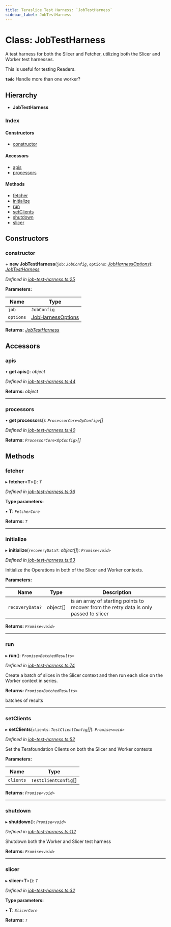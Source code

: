 ```yaml
---
title: Teraslice Test Harness: `JobTestHarness`
sidebar_label: JobTestHarness
---
```


# Class: JobTestHarness

A test harness for both the Slicer and Fetcher,
utilizing both the Slicer and Worker test harnesses.

This is useful for testing Readers.

**`todo`** Handle more than one worker?

## Hierarchy

* **JobTestHarness**

### Index

#### Constructors

* [constructor](jobtestharness.md#constructor)

#### Accessors

* [apis](jobtestharness.md#apis)
* [processors](jobtestharness.md#processors)

#### Methods

* [fetcher](jobtestharness.md#fetcher)
* [initialize](jobtestharness.md#initialize)
* [run](jobtestharness.md#run)
* [setClients](jobtestharness.md#setclients)
* [shutdown](jobtestharness.md#shutdown)
* [slicer](jobtestharness.md#slicer)

## Constructors

###  constructor

\+ **new JobTestHarness**(`job`: *`JobConfig`*, `options`: *[JobHarnessOptions](../interfaces/jobharnessoptions.md)*): *[JobTestHarness](jobtestharness.md)*

*Defined in [job-test-harness.ts:25](https://github.com/terascope/teraslice/blob/9dc0f8b8/packages/teraslice-test-harness/src/job-test-harness.ts#L25)*

**Parameters:**

Name | Type |
------ | ------ |
`job` | `JobConfig` |
`options` | [JobHarnessOptions](../interfaces/jobharnessoptions.md) |

**Returns:** *[JobTestHarness](jobtestharness.md)*

## Accessors

###  apis

• **get apis**(): *object*

*Defined in [job-test-harness.ts:44](https://github.com/terascope/teraslice/blob/9dc0f8b8/packages/teraslice-test-harness/src/job-test-harness.ts#L44)*

**Returns:** *object*

___

###  processors

• **get processors**(): *`ProcessorCore<OpConfig>`[]*

*Defined in [job-test-harness.ts:40](https://github.com/terascope/teraslice/blob/9dc0f8b8/packages/teraslice-test-harness/src/job-test-harness.ts#L40)*

**Returns:** *`ProcessorCore<OpConfig>`[]*

## Methods

###  fetcher

▸ **fetcher**<**T**>(): *`T`*

*Defined in [job-test-harness.ts:36](https://github.com/terascope/teraslice/blob/9dc0f8b8/packages/teraslice-test-harness/src/job-test-harness.ts#L36)*

**Type parameters:**

▪ **T**: *`FetcherCore`*

**Returns:** *`T`*

___

###  initialize

▸ **initialize**(`recoveryData?`: *object[]*): *`Promise<void>`*

*Defined in [job-test-harness.ts:63](https://github.com/terascope/teraslice/blob/9dc0f8b8/packages/teraslice-test-harness/src/job-test-harness.ts#L63)*

Initialize the Operations in both of the Slicer
and Worker contexts.

**Parameters:**

Name | Type | Description |
------ | ------ | ------ |
`recoveryData?` | object[] | is an array of starting points to recover from the retry data is only passed to slicer  |

**Returns:** *`Promise<void>`*

___

###  run

▸ **run**(): *`Promise<BatchedResults>`*

*Defined in [job-test-harness.ts:74](https://github.com/terascope/teraslice/blob/9dc0f8b8/packages/teraslice-test-harness/src/job-test-harness.ts#L74)*

Create a batch of slices in the Slicer context
and then run each slice on the Worker context
in series.

**Returns:** *`Promise<BatchedResults>`*

batches of results

___

###  setClients

▸ **setClients**(`clients`: *`TestClientConfig`[]*): *`Promise<void>`*

*Defined in [job-test-harness.ts:52](https://github.com/terascope/teraslice/blob/9dc0f8b8/packages/teraslice-test-harness/src/job-test-harness.ts#L52)*

Set the Terafoundation Clients on both
the Slicer and Worker contexts

**Parameters:**

Name | Type |
------ | ------ |
`clients` | `TestClientConfig`[] |

**Returns:** *`Promise<void>`*

___

###  shutdown

▸ **shutdown**(): *`Promise<void>`*

*Defined in [job-test-harness.ts:112](https://github.com/terascope/teraslice/blob/9dc0f8b8/packages/teraslice-test-harness/src/job-test-harness.ts#L112)*

Shutdown both the Worker and Slicer test harness

**Returns:** *`Promise<void>`*

___

###  slicer

▸ **slicer**<**T**>(): *`T`*

*Defined in [job-test-harness.ts:32](https://github.com/terascope/teraslice/blob/9dc0f8b8/packages/teraslice-test-harness/src/job-test-harness.ts#L32)*

**Type parameters:**

▪ **T**: *`SlicerCore`*

**Returns:** *`T`*

